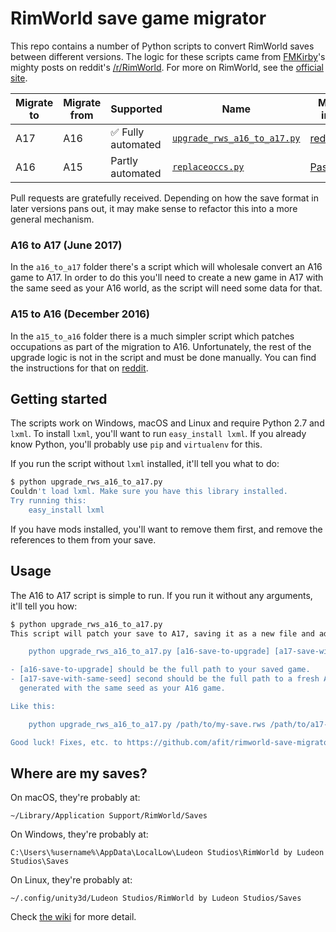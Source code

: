 # RimWorld save game migrator

This repo contains a number of Python scripts to convert RimWorld
saves between different versions. The logic for these scripts came from [FMKirby](https://www.reddit.com/user/FMKirby)'s
mighty posts on reddit's [/r/RimWorld](https://www.reddit.com/r/RimWorld/).
For more on RimWorld, see the [official site](https://rimworldgame.com).

| Migrate to  | Migrate from | Supported | Name | More info |
| ----------- | ------------ | --------- | -----| --------- |
| A17         | A16          | ✅ Fully automated | [`upgrade_rws_a16_to_a17.py`](https://github.com/afit/rimworld-save-migrator/blob/master/a16_to_a17/upgrade_rws_a16_to_a17.py) | [reddit](https://www.reddit.com/r/RimWorld/comments/6gk9m9/that_time_again_a16_save_a17/) |
| A16         | A15          | Partly automated | [`replaceoccs.py`](https://github.com/afit/rimworld-save-migrator/blob/master/a15_to_a16/replaceoccs.py) | [Pastebin](http://pastebin.com/HNFFsMBC) |

Pull requests are gratefully received. Depending on how the save format in later
versions pans out, it may make sense to refactor this into a more general
mechanism.

### A16 to A17 (June 2017)

In the `a16_to_a17` folder there's a script which will wholesale convert an A16
game to A17. In order to do this you'll need to create a new game in A17 with
the same seed as your A16 world, as the script will need some data for that.

### A15 to A16 (December 2016)

In the `a15_to_a16` folder there is a much simpler script which patches
occupations as part of the migration to A16. Unfortunately, the rest of the
upgrade logic is not in the script and must be done manually. You can find the
instructions for that on [reddit](https://www.reddit.com/r/RimWorld/comments/5jp9at/best_sit_down_updating_an_a15_save_to_a16/).

## Getting started

The scripts work on Windows, macOS and Linux and require Python 2.7 and `lxml`.
To install `lxml`, you'll want to run  `easy_install lxml`.
If you already know Python, you'll probably use `pip` and `virtualenv` for this.

If you run the script without `lxml` installed, it'll tell you what to do:

```bash
$ python upgrade_rws_a16_to_a17.py
Couldn't load lxml. Make sure you have this library installed.
Try running this:
	easy_install lxml
```

If you have mods installed, you'll want to remove them first, and remove the
references to them from your save.

## Usage

The A16 to A17 script is simple to run. If you run it without any arguments, it'll tell you how:

```bash
$ python upgrade_rws_a16_to_a17.py
This script will patch your save to A17, saving it as a new file and adding "a17-" to the name. It won't modify your old saves. It requires two arguments:

    python upgrade_rws_a16_to_a17.py [a16-save-to-upgrade] [a17-save-with-same-seed]

- [a16-save-to-upgrade] should be the full path to your saved game.
- [a17-save-with-same-seed] second should be the full path to a fresh A17 saved game,
  generated with the same seed as your A16 game.

Like this:

    python upgrade_rws_a16_to_a17.py /path/to/my-save.rws /path/to/a17-same-seed.rws

Good luck! Fixes, etc. to https://github.com/afit/rimworld-save-migrator.
```

## Where are my saves?

On macOS, they're probably at:

`~/Library/Application Support/RimWorld/Saves`

On Windows, they're probably at:

`C:\Users\%username%\AppData\LocalLow\Ludeon Studios\RimWorld by Ludeon Studios\Saves`

On Linux, they're probably at:

`~/.config/unity3d/Ludeon Studios/RimWorld by Ludeon Studios/Saves`

Check [the wiki](http://rimworldwiki.com/wiki/Save_file) for more detail.
